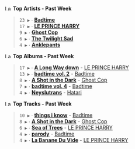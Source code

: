 <!--START_LASTFM_ARTISTS:{"period": "7day", "rows": 5}-->
<a href="https://last.fm" target="_blank"><img src="https://user-images.githubusercontent.com/17434202/215290617-e793598d-d7c9-428f-9975-156db1ba89cc.svg" alt="Last.fm Logo" width="18" height="13"/></a> **Top Artists - Past Week**

> `23 ▶️` ∙ **[Badtime](https://www.last.fm/music/Badtime)**<br/>
> `17 ▶️` ∙ **[LE PRINCE HARRY](https://www.last.fm/music/LE+PRINCE+HARRY)**<br/>
> `9 ▶️` ∙ **[Ghost Cop](https://www.last.fm/music/Ghost+Cop)**<br/>
> `6 ▶️` ∙ **[The Twilight Sad](https://www.last.fm/music/The+Twilight+Sad)**<br/>
> `4 ▶️` ∙ **[Anklepants](https://www.last.fm/music/Anklepants)**<br/>
<!--END_LASTFM_ARTISTS-->

<!--START_LASTFM_ALBUMS:{"period": "7day", "rows": 5}-->
<a href="https://last.fm" target="_blank"><img src="https://user-images.githubusercontent.com/17434202/215290617-e793598d-d7c9-428f-9975-156db1ba89cc.svg" alt="Last.fm Logo" width="18" height="13"/></a> **Top Albums - Past Week**

> `17 ▶️` ∙ **[A Long Way down](https://www.last.fm/music/LE+PRINCE+HARRY/A+Long+Way+down)** - [LE PRINCE HARRY](https://www.last.fm/music/LE+PRINCE+HARRY)<br/>
> `13 ▶️` ∙ **[badtime vol. 2](https://www.last.fm/music/Badtime/badtime+vol.+2)** - [Badtime](https://www.last.fm/music/Badtime)<br/>
> `8 ▶️` ∙ **[A Shot in the Dark](https://www.last.fm/music/Ghost+Cop/A+Shot+in+the+Dark)** - [Ghost Cop](https://www.last.fm/music/Ghost+Cop)<br/>
> `7 ▶️` ∙ **[badtime vol. 4](https://www.last.fm/music/Badtime/badtime+vol.+4)** - [Badtime](https://www.last.fm/music/Badtime)<br/>
> `4 ▶️` ∙ **[Neyslutrans](https://www.last.fm/music/Hatari/Neyslutrans)** - [Hatari](https://www.last.fm/music/Hatari)<br/>
<!--END_LASTFM_ALBUMS-->

<!--START_LASTFM_TRACKS:{"period": "7day", "rows": 5}-->
<a href="https://last.fm" target="_blank"><img src="https://user-images.githubusercontent.com/17434202/215290617-e793598d-d7c9-428f-9975-156db1ba89cc.svg" alt="Last.fm Logo" width="18" height="13"/></a> **Top Tracks - Past Week**

> `10 ▶️` ∙ **[things i know](https://www.last.fm/music/Badtime/_/things+i+know)** - [Badtime](https://www.last.fm/music/Badtime)<br/>
> `8 ▶️` ∙ **[A Shot in the Dark](https://www.last.fm/music/Ghost+Cop/_/A+Shot+in+the+Dark)** - [Ghost Cop](https://www.last.fm/music/Ghost+Cop)<br/>
> `6 ▶️` ∙ **[Sea of Trees](https://www.last.fm/music/LE+PRINCE+HARRY/_/Sea+of+Trees)** - [LE PRINCE HARRY](https://www.last.fm/music/LE+PRINCE+HARRY)<br/>
> `4 ▶️` ∙ **[parody](https://www.last.fm/music/Badtime/_/parody)** - [Badtime](https://www.last.fm/music/Badtime)<br/>
> `4 ▶️` ∙ **[La Banane Du Vide](https://www.last.fm/music/LE+PRINCE+HARRY/_/La+Banane+Du+Vide)** - [LE PRINCE HARRY](https://www.last.fm/music/LE+PRINCE+HARRY)<br/>
<!--END_LASTFM_TRACKS-->